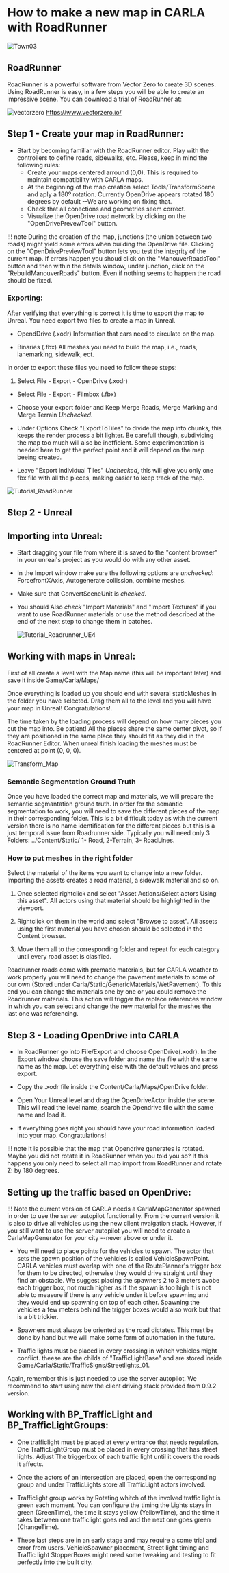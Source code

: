 <h1>How to make a new map in CARLA with RoadRunner</h1>

![Town03](img/create_map_01.jpg)

<h2>RoadRunner</h2>

RoadRunner is a powerful software from Vector Zero to create 3D scenes. Using RoadRunner is easy, in a few steps you will be able to create an impressive scene. You can download
a trial of RoadRunner at:

![vectorzero](img/logo_vectorzero.jpg) https://www.vectorzero.io/

<h2>Step 1 - Create your map in RoadRunner:</h2>

* Start by becoming familiar with the RoadRunner editor. Play with the controllers to define roads, sidewalks, etc. Please, keep in mind the following rules:
  * Create your maps centered arround (0,0). This is required to maintain compatibility with CARLA maps.
  * At the beginning of the map creation select Tools/TransformScene and aply a 180º rotation.
    Currently OpenDrive appears rotated 180 degrees by default --We are working on fixing that.
  * Check that all conections and geometries seem correct.
  * Visualize the OpenDrive road network by clicking on the "OpenDrivePrevewTool" button.

!!! note
    During the creation of the map, junctions (the union between two roads) might yield
    some errors when building the OpenDrive file. Clicking on the
    "OpenDrivePreviewTool" button lets you test the integrity of the current map. If
    errors happen you shoud click on the "ManouverRoadsTool" button and then within the
    details window, under junction, click on the "RebuildManouverRoads" button.
    Even if nothing seems to happen the road should be fixed.

<h3>Exporting:</h3>

After verifying that everything is correct it is time to export the map to Unreal. You need export two files to create a map in Unreal.

* OpendDrive (.xodr) Information that cars need to circulate on the
map.

* Binaries (.fbx) All meshes you need to build the map, i.e., roads, lanemarking,
sidewalk, ect.

In order to export these files you need to follow these steps:

1.  Select File - Export - OpenDrive (.xodr)
* Select File - Export - Filmbox (.fbx)
* Choose your export folder and Keep Merge Roads, Merge Marking and Merge
  Terrain _Unchecked_.
* Under Options Check "ExportToTiles" to divide the map into chunks, this keeps
  the render process a bit lighter. Be carefull though, subdividing the map too much
  will also be inefficient. Some experimentation is needed here to get the
  perfect point and it will depend on the map beeing created.

* Leave "Export individual Tiles" _Unchecked_, this will give you only one fbx
  file with all the pieces, making easier to keep track of the map.

![Tutorial_RoadRunner](img/tutorial_roadrunner.jpg)

<h2>Step 2 - Unreal</h2>

<h2>Importing into Unreal:</h2>

* Start dragging your file from where it is saved to the "content browser" in
  your unreal's project as you would do with any other asset.
* In the Import window make sure the following options are _unchecked_:
  ForcefrontXAxis, Autogenerate collission, combine meshes.
* Make sure that ConvertSceneUnit is _checked_.
* You should Also _check_ "Import Materials" and "Import Textures" if you want
  to use RoadRunner materials or use the method described at the end of the
  next step to change them in batches.

  ![Tutorial_Roadrunner_UE4](img/tutorial_roadrunner_ue4.jpg)

<h2>Working with maps in Unreal:</h2>

First of all create a level with the Map name (this will be important later)
and save it inside Game/Carla/Maps/

Once everything is loaded up you should end with several staticMeshes in the folder
you have selected. Drag them all to the level and you will have
your map in Unreal! Congratulations!. 

The time taken by the loading process will depend on how many pieces you cut the map into. Be patient! All the pieces share the same center pivot, so if they are positioned
in the same place they should fit as they did in the RoadRunner Editor. When
unreal finish loading the meshes must be centered at point (0, 0, 0).

![Transform_Map](img/transform.jpg)

<h3>Semantic Segmentation Ground Truth</h3>

Once you have loaded the correct map and materials, we will prepare the semantic
segmantation ground truth. In order for the semantic segmentation to work, you will need to  save the different pieces of the map in their corresponding folder. This
is a bit difficult today as with the current version there is no name
identification for the different pieces but this is a just temporal issue from
Roadrunner side. Typically you will need only 3 Folders: ../Content/Static/
1- Road, 2-Terrain, 3- RoadLines.

<h3>How to put meshes in the right folder</h3>

Select the material of the items you want to change into a new folder. Importing the
assets creates a road material, a sidewalk material and so on.

1.  Once selected rightclick and select "Asset Actions/Select actors Using this
    asset". All actors using that material should be highlighted in the viewport.

2.  Rightclick on them in the world and select "Browse to asset". All assets
    using the first material you have chosen should be selected in the Content
    browser.

3.  Move them all to the corresponding folder and repeat for each category until
    every road asset is clasified.

Roadrunner roads come with premade materials, but for CARLA weather to work
properly you will need to change the pavement materials to some of our own (Stored
under Carla/Static/GenericMaterials/WetPavement). To this end you can change the
materials one by one or you could remove the Roadrunner materials. This action will trigger the replace references window in which you can select and change the new material
for the meshes the last one was referencing.

<h2>Step 3 - Loading OpenDrive into CARLA</h2>

- In RoadRunner go into File/Export and choose OpenDrive(.xodr). In the Export
  window choose the save folder and name the file with the same name as the map. Let everything else with the default values and press export.

- Copy the .xodr file inside the Content/Carla/Maps/OpenDrive folder.

- Open Your Unreal level and drag the OpenDriveActor inside the scene. This will
  read the level name, search the Opendrive file with the same name and load
  it.

- If everything goes right you should have your road information loaded into
  your map. Congratulations!

!!! note
    It is possible that the map that Opendrive generates is rotated. Maybe you did not rotate it in RoadRunner when you told you so? If this happens you only need to select all
    map import from RoadRunner and rotate Z: by 180 degrees.

<h2>Setting up the traffic based on OpenDrive:</h2>

!!! Note
    the current version of CARLA needs a CarlaMapGenerator spawned in order to use the server autopilot functionality. From the current version it is also to drive all vehicles using the new client nvaigation stack. However, if you still want to use the server autopilot you will need to create a CarlaMapGenerator for your city --never above or under it. 
    
* You will need to place points for the vehicles to spawn. The actor that sets the
  spawn position of the vehicles is called VehicleSpawnPoint. CARLA vehicles
  must overlap with one of the RoutePlanner's trigger box for them to be
  directed, otherwise they would drive straight until they find an obstacle. We
  suggest placing the spawners 2 to 3 meters avobe each trigger box, not much
  higher as if the spawn is too high it is not able to measure if there is any
  vehicle under it before spawning and they would end up spawning on top of each
  other. Spawning the vehicles a few meters behind the trigger boxes would also
  work but that is a bit trickier.

* Spawners must always be oriented as the road dictates. This must be done by
  hand but we will make some form of automation in the future.

* Traffic lights must be placed in every crossing in whitch vehicles might
  conflict. theese are the childs of "TrafficLightBase" and are stored inside
  Game/Carla/Static/TrafficSigns/Streetlights_01.
  
Again, remember this is just needed to use the server autopilot. We recommend to start using new the client driving stack provided from 0.9.2 version.

<h2>Working with BP_TrafficLight and BP_TrafficLightGroups:</h2>

* One trafficlight must be placed at every entrance that needs regulation.
  One TrafficLightGroup must be placed in every crossing that has street
  lights. Adjust The triggerbox of each traffic light until it covers the roads
  it affects.

* Once the actors of an Intersection are placed, open the corresponding group
  and under TrafficLights store all TrafficLight actors involved.

* Trafficlight group works by Rotating whitch of the involved traffic light is
  green each moment. You can configure the timing the Lights stays in green
  (GreenTime), the time it stays yellow (YellowTime), and the time it takes
  between one trafficlight goes red and the next one goes green (ChangeTime).

* These last steps are in an early stage and may require a some trial and
  error from users. VehicleSpawner placement, Street light timing and
  Traffic light StopperBoxes might need some tweaking and testing to fit
  perfectly into the built city.
